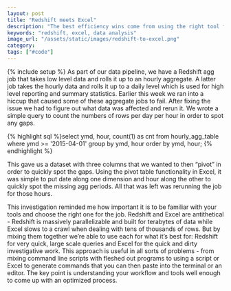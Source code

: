 ```yaml
---
layout: post
title: "Redshift meets Excel"
description: "The best efficiency wins come from using the right tool for the job. This is a quick example of combining Redshift and Excel to identify a missing data issue."
keywords: "redshift, excel, data analysis"
image_url: "/assets/static/images/redshift-to-excel.png"
category:
tags: ["#code"]
---
```

{% include setup %}
As part of our data pipeline, we have a Redshift agg job that takes low level data and rolls it up to an hourly aggregate. A latter job takes the hourly data and rolls it up to a daily level which is used for high level reporting and summary statistics. Earlier this week we ran into a hiccup that caused some of these aggregate jobs to fail. After fixing the issue we had to figure out what data was affected and rerun it. We wrote a simple query to count the numbers of rows per day per hour in order to spot any gaps.

{% highlight sql %}select ymd, hour, count(1) as cnt
from hourly_agg_table
where ymd >= '2015-04-01'
group by ymd, hour
order by ymd, hour;
{% endhighlight %}

This gave us a dataset with three columns that we wanted to then “pivot” in order to quickly spot the gaps. Using the pivot table functionality in Excel, it was simple to put date along one dimension and hour along the other to quickly spot the missing agg periods. All that was left was rerunning the job for those hours.

<div class="thumbnail">
  <amp-img src="{{ IMG_PATH }}redshift-to-excel.png" alt="Redshift to Excel pivot table"  width="470" height="425" layout="responsive"></amp-img>
</div>

This investigation reminded me how important it is to be familiar with your tools and choose the right one for the job. Redshift and Excel are antithetical - Redshift is massively parallelizable and built for terabytes of data while Excel slows to a crawl when dealing with tens of thousands of rows. But by mixing them together we’re able to use each for what it’s best for: Redshift for very quick, large scale queries and Excel for the quick and dirty investigative work. This approach is useful in all sorts of problems - from mixing command line scripts with fleshed out programs to using a script or Excel to generate commands that you can then paste into the terminal or an editor. The key point is understanding your workflow and tools well enough to come up with an optimized process.